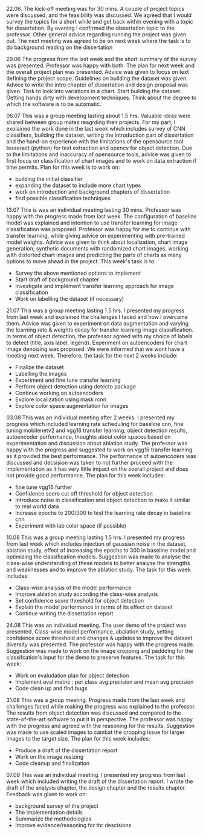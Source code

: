 22.06.
The kick-off meeting was for 30 mins. A couple of project topics were discussed, and the feasibility was discussed.
We agreed that I would survey the topics for a short while and get back within evening with a topic for dissertation. 
By evening I confirmed the dissertation topic to the professor. Other general advice regarding running the project was given out. 
The next meeting was agreed to be on next week where the task is to do background reading on the dissertation

29.06
The progress from the last week and the short summary of the survey was presented. Professor was happy with both. 
The plan for next week and the overall project plan was presented. Advice was given to focus on text defining the project scope. 
Guidelines on building the dataset was given. 
Advice to write the intro chapter of dissertation and design proposal was given. 
Task to look into variations in a chart. Start building the dataset. 
Getting hands dirty with development techniques. 
Think about the degree to which the software is to be automatic. 

06.07
This was a group meeting lasting about 1.5 hrs. Valuable ideas were shared between group mates reagrding their projects. 
For my part, I explained the work done in the last week which includes survey of CNN classifiers, building the dataset, writing the 
introduction part of dissertation and the hand-on experience with the limitations of the opensource tool tesseract (python) for text extraction and opencv for object
detection. Due to the limitations and inaccuracy of opensource tools, advice was given to first focus on classification of chart images and to work
on data extraction if time permits. Plan for this week is to work on:
- building the initial classifier 
- expanding the dataset to include more chart types
- work on introduction and background chapters of dissertation
- find possible classification techniques

13.07
This is was an individual meeting lasting 30 mins. Professor was happy with the progress made from last week. The configuration of baseline model was explained and intention to use transfer learning for image classification was proposed. Professor was happy for me to continue with transfer learning, while giving advice on experimenting with pre-trained model weights. Advice was given to think about localization, chart image generation, synthetic documents with randomized chart images, working with distorted chart images and predicting the parts of charts as many options to move ahead in the project. This week's task is to:
- Survey the above mentioned options to implement
- Start draft of background chapter
- Investigate and implement transfer learning approach for image classification
- Work on labelling the dataset (if necessary)

21.07
This was a group meeting lasting 1.5 hrs. I presented my progress from last week and explained the challenges I faced and how I overcame them. Advice was given to experiment on data augmentation and varying the learning rate & weights decay for transfer learning image classification. In terms of object detection, the professor agreed with my choice of labels to detect (title, axis label, legend). Experiment on autoencoders for chart image denoising was proposed. We were informed that we wont have a meeting next week. Therefore, the task for the next 2 weeks include:
- Finalize the dataset
- Labelling the images
- Experiment and fine tune transfer learning
- Perform object detection using detecto package
- Continue working on autoencoders
- Explore localization using mask rcnn
- Explore color space augmentation for images

03.08
This was an individual meeting after 2 weeks. I presented my progress which included learning rate scheduling for baseline cnn, fine tuning mobilenetv2 and vgg16 transfer learning, object detection results, autoencoder performance, thoughts about color spaces based on experimentation and discussion about ablation study. The professor was happy with the progress and suggested to work on vgg16 transfer learning as it provided the best performance. The performance of autoencoders was discussed and decsision was taken to not further proceed with the implementation as it has very little impact on the overall project and does not provide good performance. The plan for this week includes:
- fine tune vgg16 further
- Confidence score cut off threshold for object detection
- Introduce noise in classification and object detection to make it similar to real world data 
- Increase epochs to 200/300 to test the learning rate decay in baseline cnn
- Experiment with lab color space (if possible)

10.08
This was a group meeting lasting 1.5 hrs. I presented my progress from last week which includes injection of gaussian noise in the dataset, ablation study, effect of increasing the epochs to 300 in baseline model and optimizing the classification models. Suggestion was made to analyse the class-wise understanding of these models to better analyse the strengths and weaknesses and to improve the ablation study. The task for this week includes:
- Class-wise analysis of the model performance
- Improve ablation study according the class-wise analysis
- Set confidence score threshold for object detection
- Explain the model performance in terms of its effect on dataset
- Continue writing the dissertation report

24.08
This was an individual meeting. The user demo of the project was presented. Class-wise model performance, abalation study, setting confidence score threshold and changes & updates to improve the dataset diversity was presented. The professor was happy with the progress made. Suggestion was made to work on the image cropping and paddding for the classifcation's input for the demo to preserve features. The task for this week:
- Work on evaludation plan for object detection
- Implement eval metric : per class avg.precision and mean avg precision
- Code clean up and find bugs

31.08
This was a group meeting. Progress made from the last week and challenges faced while making the progress was explained to the professor. The results from object detection was discussed and compared to the state-of-the-art software to put it in perspective. The professor was happy with the progress and agreed with the reasoning for the results. Suggestion was made to use scaled images to cambat the cropping issue for larger images to the target size. The plan for this week includes:
- Produce a draft of the dissertation report
- Work on the image resizing
- Code cleanup and finalization

07.09
This was an individual meeting. I presented my progress from last week which included writing the draft of the dissertation report. I wrote the draft of the analysis chapter, the design chapter and the results chapter. Feedback was given to work on:
- background survey of the project
- The implementation details
- Summarize the methodologies 
- Improve evidence/reasoning for thr descisions
